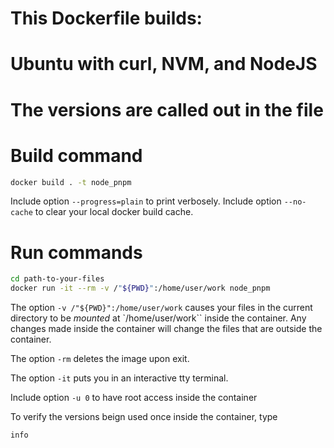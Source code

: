# This Dockerfile builds:
# Ubuntu with curl, NVM, and NodeJS
# The versions are called out in the file


# Build command
```bash 
docker build . -t node_pnpm
```
Include option `--progress=plain` to print verbosely.
Include option `--no-cache` to clear your local docker build cache.

# Run commands


```bash
cd path-to-your-files
docker run -it --rm -v /"${PWD}":/home/user/work node_pnpm
```

The option `-v /"${PWD}":/home/user/work` causes your files in the current directory to be *mounted* at `/home/user/work`` inside the container. Any changes made inside the container will change the files that are outside the container.

The option `-rm` deletes the image upon exit.

The option `-it` puts you in an interactive tty terminal.

Include option `-u 0` to have root access inside the container


To verify the versions beign used once inside the container, type

```bash
info
```



